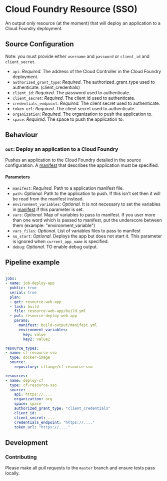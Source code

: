 # Cloud Foundry Resource (SSO)

An output only resource (at the moment) that will deploy an application to a
Cloud Foundry deployment.

## Source Configuration

Note: you must provide either `username` and `password` or `client_id` and `client_secret`.

* `api`: *Required.* The address of the Cloud Controller in the Cloud Foundry
  deployment.
* `authorized_grant_type`: *Required.* The authorized_grant_type used to authenticate. (client_credentials)
* `client_id`: *Required.* The password used to authenticate.
* `client_secret`: *Required.* The client id used to authenticate.
* `credentials_endpoint`: *Required.* The client secret used to authenticate.
* `token_url`: *Required.* The client secret used to authenticate.
* `organization`: *Required.* The organization to push the application to.
* `space`: *Required.* The space to push the application to.

## Behaviour

### `out`: Deploy an application to a Cloud Foundry

Pushes an application to the Cloud Foundry detailed in the source
configuration. A [manifest][cf-manifests] that describes the application must
be specified.

[cf-manifests]: http://docs.cloudfoundry.org/devguide/deploy-apps/manifest.html

#### Parameters

* `manifest`: *Required.* Path to a application manifest file.
* `path`: *Optional.* Path to the application to push. If this isn't set then
  it will be read from the manifest instead.
* `environment_variables`: *Optional.* It is not necessary to set the variables in [manifest][cf-manifests] if this parameter is set.
* `vars`: *Optional.* Map of variables to pass to manifest. If you user more than one word which is passed to manifest, put the underscore between them (example: "environment_variable")
* `vars_files`: *Optional.* List of variables files to pass to manifest
* `no_start`: *Optional.* Deploys the app but does not start it. This parameter is ignored when `current_app_name` is specified.
* `debug`: *Optional.* TO enable debug output.

## Pipeline example

```yaml
---
jobs:
- name: job-deploy-app
  public: true
  serial: true
  plan:
  - get: resource-web-app
  - task: build
    file: resource-web-app/build.yml
  - put: resource-deploy-web-app
    params:
      manifest: build-output/manifest.yml
      environment_variables:
        key: value
        key2: value2

resource_types:
- name: cf-resource-sso
  type: docker-image
  source:
    repository: ctlange/cf-resource-sso

resources:
- name: deploy-cf
  type: cf-resource-sso
  source:
    api: https://....
    organization: org
    space: space
    authorized_grant_type: "client_credentials"
    client_id: ...
    client_secret: ...
    credentials_endpoint: "https://...."
    token_url: "https://...."
```

## Development

### Contributing

Please make all pull requests to the `master` branch and ensure tests pass
locally.
